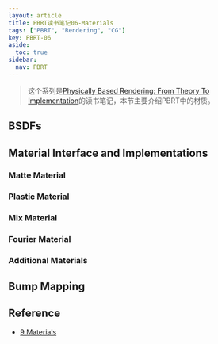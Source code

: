 ```yaml
---
layout: article
title: PBRT读书笔记06-Materials
tags: ["PBRT", "Rendering", "CG"]
key: PBRT-06
aside:
  toc: true
sidebar:
  nav: PBRT
---
```


> 这个系列是[Physically Based Rendering: From Theory To Implementation](https://pbr-book.org/)的读书笔记，本节主要介绍PBRT中的材质。
<!--more-->

## BSDFs

## Material Interface and Implementations

### Matte Material

### Plastic Material

### Mix Material

### Fourier Material

### Additional Materials

## Bump Mapping

## Reference

- [9 Materials](https://pbr-book.org/3ed-2018/Materials)